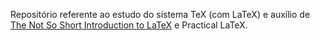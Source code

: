 Repositório referente ao estudo do sistema TeX (com LaTeX) e auxílio de [The Not So Short Introduction to LaTeX](https://tobi.oetiker.ch/lshort/lshort.pdf) e Practical LaTeX.
